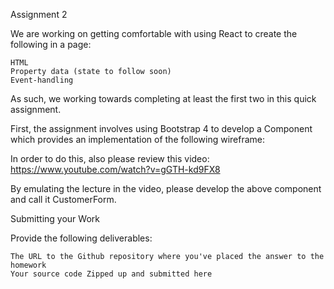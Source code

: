 
Assignment 2

We are working on getting comfortable with using React to create the following in a page:

    HTML
    Property data (state to follow soon)
    Event-handling

As such, we working towards completing at least the first two in this quick assignment.

First, the assignment involves using Bootstrap 4 to develop a Component which provides an implementation of the following wireframe:

In order to do this, also please review this video: https://www.youtube.com/watch?v=gGTH-kd9FX8

By emulating the lecture in the video, please develop the above component and call it CustomerForm.

Submitting your Work

Provide the following deliverables:

    The URL to the Github repository where you've placed the answer to the homework
    Your source code Zipped up and submitted here

